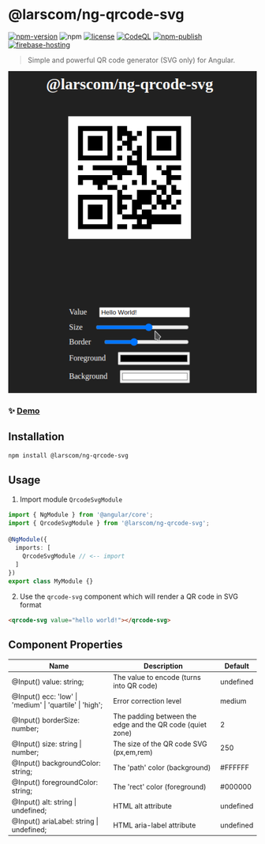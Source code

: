 # @larscom/ng-qrcode-svg

[![npm-version](https://img.shields.io/npm/v/@larscom/ng-qrcode-svg.svg?label=npm)](https://www.npmjs.com/package/@larscom/ng-qrcode-svg)
![npm](https://img.shields.io/npm/dw/@larscom/ng-qrcode-svg)
[![license](https://img.shields.io/npm/l/@larscom/ng-qrcode-svg.svg)](https://github.com/larscom/ng-qrcode-svg/blob/master/LICENSE)
[![CodeQL](https://github.com/larscom/ng-qrcode-svg/actions/workflows/codeql-analysis.yml/badge.svg?branch=master)](https://github.com/larscom/ng-qrcode-svg/actions/workflows/codeql-analysis.yml)
[![npm-publish](https://github.com/larscom/ng-qrcode-svg/actions/workflows/npm-merge.yml/badge.svg?branch=master)](https://github.com/larscom/ng-qrcode-svg/actions/workflows/npm-merge.yml)
[![firebase-hosting](https://github.com/larscom/ng-qrcode-svg/actions/workflows/firebase-hosting-merge.yml/badge.svg?branch=master)](https://github.com/larscom/ng-qrcode-svg/actions/workflows/firebase-hosting-merge.yml)

> Simple and powerful QR code generator (SVG only) for Angular.

![Demo GIF](https://github.com/larscom/ng-qrcode-svg/blob/master/.github/img/demo.gif)

### ✨ [Demo](https://ng-qrcode-svg.web.app)

## Installation

```bash
npm install @larscom/ng-qrcode-svg
```

## Usage

1. Import module `QrcodeSvgModule`

```ts
import { NgModule } from '@angular/core';
import { QrcodeSvgModule } from '@larscom/ng-qrcode-svg';

@NgModule({
  imports: [
    QrcodeSvgModule // <-- import
  ]
})
export class MyModule {}
```

2. Use the `qrcode-svg` component which will render a QR code in SVG format

```html
<qrcode-svg value="hello world!"></qrcode-svg>
```

## Component Properties

| Name                                                     | Description                                               | Default   |
| -------------------------------------------------------- | --------------------------------------------------------- | --------- |
| @Input() value: string;                                  | The value to encode (turns into QR code)                  | undefined |
| @Input() ecc: 'low' \| 'medium' \| 'quartile' \| 'high'; | Error correction level                                    | medium    |
| @Input() borderSize: number;                             | The padding between the edge and the QR code (quiet zone) | 2         |
| @Input() size: string \| number;                         | The size of the QR code SVG (px,em,rem)                   | 250       |
| @Input() backgroundColor: string;                        | The 'path' color (background)                             | #FFFFFF   |
| @Input() foregroundColor: string;                        | The 'rect' color (foreground)                             | #000000   |
| @Input() alt: string \| undefined;                       | HTML alt attribute                                        | undefined |
| @Input() ariaLabel: string \| undefined;                 | HTML aria-label attribute                                 | undefined |
